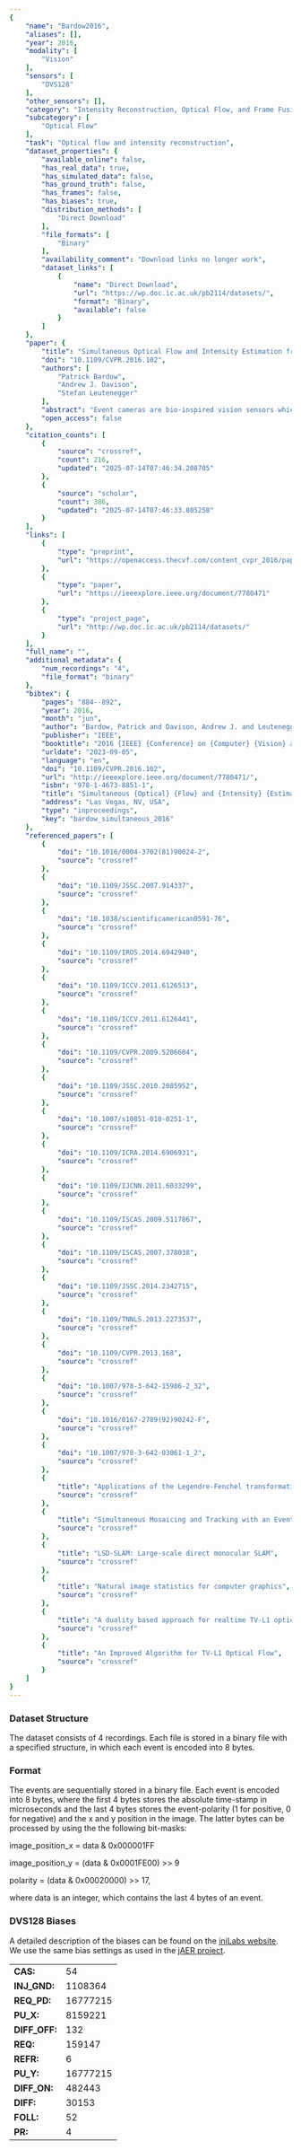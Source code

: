 ```yaml
---
{
    "name": "Bardow2016",
    "aliases": [],
    "year": 2016,
    "modality": [
        "Vision"
    ],
    "sensors": [
        "DVS128"
    ],
    "other_sensors": [],
    "category": "Intensity Reconstruction, Optical Flow, and Frame Fusion",
    "subcategory": [
        "Optical Flow"
    ],
    "task": "Optical flow and intensity reconstruction",
    "dataset_properties": {
        "available_online": false,
        "has_real_data": true,
        "has_simulated_data": false,
        "has_ground_truth": false,
        "has_frames": false,
        "has_biases": true,
        "distribution_methods": [
            "Direct Download"
        ],
        "file_formats": [
            "Binary"
        ],
        "availability_comment": "Download links no longer work",
        "dataset_links": [
            {
                "name": "Direct Download",
                "url": "https://wp.doc.ic.ac.uk/pb2114/datasets/",
                "format": "Binary",
                "available": false
            }
        ]
    },
    "paper": {
        "title": "Simultaneous Optical Flow and Intensity Estimation from an Event Camera",
        "doi": "10.1109/CVPR.2016.102",
        "authors": [
            "Patrick Bardow",
            "Andrew J. Davison",
            "Stefan Leutenegger"
        ],
        "abstract": "Event cameras are bio-inspired vision sensors which mimic retinas to measure per-pixel intensity change rather than outputting an actual intensity image. This proposed paradigm shift away from traditional frame cameras offers signi\ufb01cant potential advantages: namely avoiding high data rates, dynamic range limitations and motion blur. Unfortunately, however, established computer vision algorithms may not at all be applied directly to event cameras. Methods proposed so far to reconstruct images, estimate optical \ufb02ow, track a camera and reconstruct a scene come with severe restrictions on the environment or on the motion of the camera, e.g. allowing only rotation. Here, we propose, to the best of our knowledge, the \ufb01rst algorithm to simultaneously recover the motion \ufb01eld and brightness image, while the camera undergoes a generic motion through any scene. Our approach employs minimisation of a cost function that contains the asynchronous event data as well as spatial and temporal regularisation within a sliding window time interval. Our implementation relies on GPU optimisation and runs in near real-time. In a series of examples, we demonstrate the successful operation of our framework, including in situations where conventional cameras suffer from dynamic range limitations and motion blur.",
        "open_access": false
    },
    "citation_counts": [
        {
            "source": "crossref",
            "count": 216,
            "updated": "2025-07-14T07:46:34.208705"
        },
        {
            "source": "scholar",
            "count": 386,
            "updated": "2025-07-14T07:46:33.805258"
        }
    ],
    "links": [
        {
            "type": "preprint",
            "url": "https://openaccess.thecvf.com/content_cvpr_2016/papers/Bardow_Simultaneous_Optical_Flow_CVPR_2016_paper.pdf"
        },
        {
            "type": "paper",
            "url": "https://ieeexplore.ieee.org/document/7780471"
        },
        {
            "type": "project_page",
            "url": "http://wp.doc.ic.ac.uk/pb2114/datasets/"
        }
    ],
    "full_name": "",
    "additional_metadata": {
        "num_recordings": "4",
        "file_format": "binary"
    },
    "bibtex": {
        "pages": "884--892",
        "year": 2016,
        "month": "jun",
        "author": "Bardow, Patrick and Davison, Andrew J. and Leutenegger, Stefan",
        "publisher": "IEEE",
        "booktitle": "2016 {IEEE} {Conference} on {Computer} {Vision} and {Pattern} {Recognition} ({CVPR})",
        "urldate": "2023-09-05",
        "language": "en",
        "doi": "10.1109/CVPR.2016.102",
        "url": "http://ieeexplore.ieee.org/document/7780471/",
        "isbn": "978-1-4673-8851-1",
        "title": "Simultaneous {Optical} {Flow} and {Intensity} {Estimation} from an {Event} {Camera}",
        "address": "Las Vegas, NV, USA",
        "type": "inproceedings",
        "key": "bardow_simultaneous_2016"
    },
    "referenced_papers": [
        {
            "doi": "10.1016/0004-3702(81)90024-2",
            "source": "crossref"
        },
        {
            "doi": "10.1109/JSSC.2007.914337",
            "source": "crossref"
        },
        {
            "doi": "10.1038/scientificamerican0591-76",
            "source": "crossref"
        },
        {
            "doi": "10.1109/IROS.2014.6942940",
            "source": "crossref"
        },
        {
            "doi": "10.1109/ICCV.2011.6126513",
            "source": "crossref"
        },
        {
            "doi": "10.1109/ICCV.2011.6126441",
            "source": "crossref"
        },
        {
            "doi": "10.1109/CVPR.2009.5206604",
            "source": "crossref"
        },
        {
            "doi": "10.1109/JSSC.2010.2085952",
            "source": "crossref"
        },
        {
            "doi": "10.1007/s10851-010-0251-1",
            "source": "crossref"
        },
        {
            "doi": "10.1109/ICRA.2014.6906931",
            "source": "crossref"
        },
        {
            "doi": "10.1109/IJCNN.2011.6033299",
            "source": "crossref"
        },
        {
            "doi": "10.1109/ISCAS.2009.5117867",
            "source": "crossref"
        },
        {
            "doi": "10.1109/ISCAS.2007.378038",
            "source": "crossref"
        },
        {
            "doi": "10.1109/JSSC.2014.2342715",
            "source": "crossref"
        },
        {
            "doi": "10.1109/TNNLS.2013.2273537",
            "source": "crossref"
        },
        {
            "doi": "10.1109/CVPR.2013.168",
            "source": "crossref"
        },
        {
            "doi": "10.1007/978-3-642-15986-2_32",
            "source": "crossref"
        },
        {
            "doi": "10.1016/0167-2789(92)90242-F",
            "source": "crossref"
        },
        {
            "doi": "10.1007/978-3-642-03061-1_2",
            "source": "crossref"
        },
        {
            "title": "Applications of the Legendre-Fenchel transformation to computer vision problems",
            "source": "crossref"
        },
        {
            "title": "Simultaneous Mosaicing and Tracking with an Event Camera",
            "source": "crossref"
        },
        {
            "title": "LSD-SLAM: Large-scale direct monocular SLAM",
            "source": "crossref"
        },
        {
            "title": "Natural image statistics for computer graphics",
            "source": "crossref"
        },
        {
            "title": "A duality based approach for realtime TV-L1 optical flow",
            "source": "crossref"
        },
        {
            "title": "An Improved Algorithm for TV-L1 Optical Flow",
            "source": "crossref"
        }
    ]
}
---
```


### Dataset Structure

The dataset consists of 4 recordings. Each file is stored in a binary file with a specified structure, in which each event is encoded into 8 bytes.

### Format

The events are sequentially stored in a binary file. Each event is encoded into 8 bytes, where the first 4 bytes stores the absolute time-stamp in microseconds and the last 4 bytes stores the event-polarity (1 for positive, 0 for negative) and the x and y position in the image. The latter bytes can be processed by using the the following bit-masks:

image_position_x = data & 0x000001FF

image_position_y = (data & 0x0001FE00) >> 9

polarity = (data & 0x00020000) >> 17,

where data is an integer, which contains the last 4 bytes of an event.

### DVS128 Biases

A detailed description of the biases can be found on the [iniLabs website](http://inilabs.com/support/hardware/biasing/). We use the same bias settings as used in the [jAER project](https://sourceforge.net/projects/jaer/).

|               |          |
| ------------- | -------- |
| **CAS:**      | 54       |
| **INJ_GND:**  | 1108364  |
| **REQ_PD:**   | 16777215 |
| **PU_X:**     | 8159221  |
| **DIFF_OFF:** | 132      |
| **REQ:**      | 159147   |
| **REFR:**     | 6        |
| **PU_Y:**     | 16777215 |
| **DIFF_ON:**  | 482443   |
| **DIFF:**     | 30153    |
| **FOLL:**     | 52       |
| **PR:**       | 4        |
